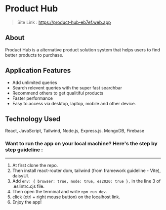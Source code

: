 # Product Hub
> Site Link : https://product-hub-eb7ef.web.app

## About 
Product Hub is a alternative product solution system that helps users to find better products to purchase.

## Application Features
- Add unlimited queries
- Search relevent queries with the super fast searchbar
- Recommend others to get qualitiful products
- Faster performance 
- Easy to access via desktop, laptop, mobile and other device.

## Technology Used
 React, JavaScript, Tailwind, Node.js, Express.js. MongoDB, Firebase

### Want to run the app on your local machine? Here's the step by step guideline :
---

1. At first clone the repo.
2. Then install react-router dom, tailwind (from framework guideline - Vite), daisyUI.
3. Add `env: { browser: true, node: true, es2020: true },` in the line 3 of .eslintrc.cjs file.
4. Then open the terminal and write `npm run dev`.
5. click (ctrl + right mouse button) on the localhost link.
6. Enjoy the app!
